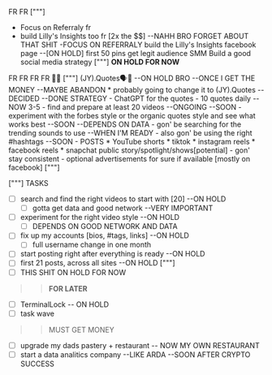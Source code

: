 FR FR
["""]
- Focus on Referraly fr
- build Lilly's Insights too fr [2x the $$] --NAHH BRO FORGET ABOUT THAT SHIT -FOCUS ON REFERRALY
	build the Lilly's Insights facebook page --[ON HOLD]
	first 50 pins
get legit audience SMM 
		Build a good social media strategy
["""]
**ON HOLD FOR NOW**

FR FR FR FR 😬️🤑️
["""]
	(JY).Quotes🗣️👥️  --ON HOLD BRO --ONCE I GET THE MONEY --MAYBE ABANDON
	* probably going to change it to (JY).Quotes --DECIDED --DONE
	STRATEGY
		- ChatGPT for the quotes
		- 10 quotes daily --NOW 3-5
		- find and prepare at least 20 videos --ONGOING --SOON
			- experiment with the forbes style or the organic quotes style and see what works best --SOON --DEPENDS ON DATA
		- gon' be searching for the trending sounds to use --WHEN I'M READY
		- also gon' be using the right #hashtags --SOON
		- POSTS
			* YouTube shorts
			* tiktok
			* instagram reels
			* facebook reels
			* snapchat public story/spotlight/shows[potential]
		- gon' stay consistent
		- optional advertisements for sure if available [mostly on facebook]
["""]

["""]
TASKS
- [ ] search and find the right videos to start with [20] --ON HOLD
	- [ ] gotta get data and good network --VERY IMPORTANT
- [ ] experiment for the right video style --ON HOLD
	- [ ] DEPENDS ON GOOD NETWORK AND DATA
- [ ] fix up my accounts [bios, #tags, links] --ON HOLD
	- [ ] full username change in one month
- [ ] start posting right after everything is ready --ON HOLD
- [ ] first 21 posts, across all sites --ON HOLD
["""]
- [ ] THIS SHIT ON HOLD FOR NOW

>> **FOR LATER**

- [ ] TerminalLock -- ON HOLD
- [ ] task wave

>> MUST GET MONEY

- [ ] upgrade my dads pastery + restaurant -- NOW MY OWN RESTAURANT
- [ ] start a data analitics company --LIKE ARDA --SOON AFTER CRYPTO SUCCESS